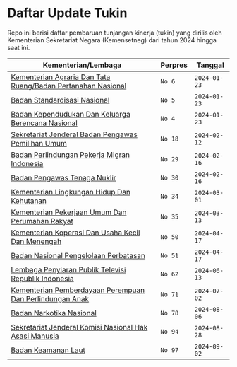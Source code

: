 # Daftar Update Tukin

Repo ini berisi daftar pembaruan tunjangan kinerja (tukin) yang dirilis oleh Kementerian Sekretariat Negara (Kemensetneg) dari tahun 2024 hingga saat ini.

| Kementerian/Lembaga                                                                                           | Perpres | Tanggal      |
| ------------------------------------------------------------------------------------------------------------- | ------- | ------------ |
| [Kementerian Agraria Dan Tata Ruang/Badan Pertanahan Nasional](<File/Salinan Perpres Nomor 6 Tahun 2024.pdf>) | `No 6`  | `2024-01-23` |
| [Badan Standardisasi Nasional](<File/Salinan Perpres Nomor 5 Tahun 2024.pdf>)                                 | `No 5`  | `2024-01-23` |
| [Badan Kependudukan Dan Keluarga Berencana Nasional](<File/Salinan Perpres Nomor 4 Tahun 2024.pdf>)           | `No 4`  | `2024-01-23` |
| [Sekretariat Jenderal Badan Pengawas Pemilihan Umum](<File/Salinan Perpres Nomor 18 Tahun 2024.pdf>)          | `No 18` | `2024-02-12` |
| [Badan Perlindungan Pekerja Migran Indonesia](<File/Salinan Perpres Nomor 29 Tahun 2024.pdf>)                 | `No 29` | `2024-02-16` |
| [Badan Pengawas Tenaga Nuklir](<File/Salinan Perpres Nomor 30 Tahun 2024.pdf>)                                | `No 30` | `2024-02-16` |
| [Kementerian Lingkungan Hidup Dan Kehutanan](<File/Salinan Perpres Nomor 34 Tahun 2024.pdf>)                  | `No 34` | `2024-03-01` |
| [Kementerian Pekerjaan Umum Dan Perumahan Rakyat](<File/Salinan Perpres Nomor 35 Tahun 2024.pdf>)             | `No 35` | `2024-03-13` |
| [Kementerian Koperasi Dan Usaha Kecil Dan Menengah](<File/Salinan Perpres Nomor 50 Tahun 2024.pdf>)           | `No 50` | `2024-04-17` |
| [Badan Nasional Pengelolaan Perbatasan](<File/Salinan Perpres Nomor 51 Tahun 2024.pdf>)                       | `No 51` | `2024-04-17` |
| [Lembaga Penyiaran Publik Televisi Republik Indonesia](<File/Salinan Perpres Nomor 62 Tahun 2024.pdf>)        | `No 62` | `2024-06-13` |
| [Kementerian Pemberdayaan Perempuan Dan Perlindungan Anak](<File/Salinan Perpres Nomor 71 Tahun 2024.pdf>)    | `No 71` | `2024-07-02` |
| [Badan Narkotika Nasional](<File/Salinan Perpres Nomor 78 Tahun 2024.pdf>)                                    | `No 78` | `2024-08-06` |
| [Sekretariat Jenderal Komisi Nasional Hak Asasi Manusia](<File/Salinan Perpres Nomor 94 Tahun 2024.pdf>)      | `No 94` | `2024-08-28` |
| [Badan Keamanan Laut](<File/Salinan Perpres Nomor 97 Tahun 2024.pdf>)                                         | `No 97` | `2024-09-02` |